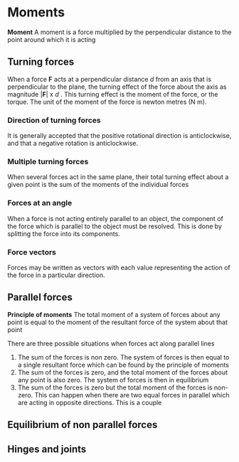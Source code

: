 # Moments

**Moment** A moment is a force multiplied by the perpendicular distance to the point around which it is acting

## Turning forces

When a force **F** acts at a perpendicular distance _d_ from an axis that is perpendicular to the plane, the turning effect of the force about the axis as magnitude |**F**| x _d_ .
This turning effect is the moment of the force, or the torque.
The unit of the moment of the force is newton metres (N m).

### Direction of turning forces

It is generally accepted that the positive rotational direction is anticlockwise, and that a negative rotation is anticlockwise.

### Multiple turning forces

When several forces act in the same plane, their total turning effect about a given point is the sum of the moments of the individual forces

### Forces at an angle

When a force is not acting entirely parallel to an object, the component of the force which is parallel to the object must be resolved. This is done by splitting the force into its components.

### Force vectors

Forces may be written as vectors with each value representing the action of the force in a particular direction.

## Parallel forces

**Principle of moments** The total moment of a system of forces about any point is equal to the moment of the resultant force of the system about that point

There are three possible situations when forces act along parallel lines

1. The sum of the forces is non zero.  The system of forces is then equal to a single resultant force which can be found by the principle of moments
2. The sum of the forces is zero, and the total moment of the forces about any point is also zero. The system of forces is then in equilibrium
3. The sum of the forces is zero but the total moment of the forces is non-zero. This can happen when there are two equal forces in parallel which are acting in opposite directions. This is a couple





## Equilibrium of non parallel forces



## Hinges and joints









